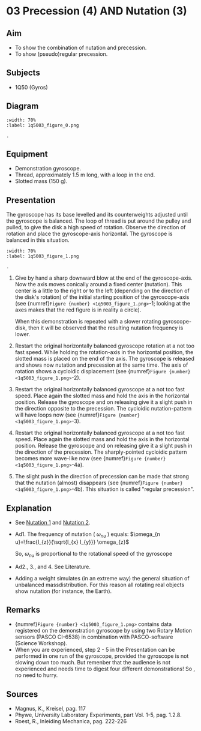 # 03 Precession (4) AND Nutation (3) 
  
## Aim   
 
 *  To show the combination of nutation and precession. 
 *  To show (pseudo)regular precession.
   
  
## Subjects   
* 1Q50 (Gyros)   

## Diagram
   
```{figure} figures/figure_0.png
:width: 70%  
:label: 1q5003_figure_0.png  

. 
```

## Equipment
- Demonstration gyroscope.
- Thread, approximately $1.5 \mathrm{~m}$ long, with a loop in the end.
- Slotted mass ($150 \mathrm{~g}$).
    
  
## Presentation   
 The gyroscope has its base levelled and its counterweights adjusted until the gyroscope is balanced. The loop of thread is put around the pulley and pulled, to give the disk a high speed of rotation. Observe the direction of rotation and place the gyroscope-axis horizontal. The gyroscope is balanced in this situation.    

```{figure} figures/figure_1.png
:width: 70%  
:label: 1q5003_figure_1.png  

. 
```
1. Give by hand a sharp downward blow at the end of the gyroscope-axis. Now the axis moves conically around a fixed center (nutation). This center is a little to the right or to the left (depending on the direction of the disk's rotation) of the initial starting position of the gyroscope-axis (see  {numref}`Figure {number} <1q5003_figure_1.png>`-1; looking at the axes makes that the red figure is in reality a circle).

    When this demonstration is repeated with a slower rotating gyroscope-disk, then it will be observed that the resulting nutation frequency is lower.

2. Restart the original horizontally balanced gyroscope rotation at a not too fast speed. While holding the rotation-axis in the horizontal position, the slotted mass is placed on the end of the axis. The gyroscope is released and shows now nutation and precession at the same time. The axis of rotation shows a cycloidic displacement (see  {numref}`Figure {number} <1q5003_figure_1.png>`-2).
3. Restart the original horizontally balanced gyroscope at a not too fast speed. Place again the slotted mass and hold the axis in the horizontal position. Release the gyroscope and on releasing give it a slight push in the direction opposite to the precession. The cycloidic nutation-pattern will have loops now (see  {numref}`Figure {number} <1q5003_figure_1.png>`-3).
4. Restart the original horizontally balanced gyroscope at a not too fast speed. Place again the slotted mass and hold the axis in the horizontal position. Release the gyroscope and on releasing give it a slight push in the direction of the precession. The sharply-pointed cycloidic pattern becomes more wave-like now (see  {numref}`Figure {number} <1q5003_figure_1.png>`-4a).

5. The slight push in the direction of precession can be made that strong that the nutation (almost) disappears (see  {numref}`Figure {number} <1q5003_figure_1.png>`-4b). This situation is called "regular precession".

## Explanation   
 
- See [Nutation 1](../1Q5006%20Nutation/1Q5006.md) and [Nutation 2](../1Q5007%20Nutation/1Q5007.md).
- Ad1. The frequency of nutation ( $\omega_{n u}$ ) equals: $\omega_{n u}=\frac{I_{z}}{\sqrt{I_{x} I_{y}}} \omega_{z}$

    So, $\omega_{n u}$ is proportional to the rotational speed of the gyroscope

- Ad2., 3., and 4. See Literature.
- Adding a weight simulates (in an extreme way) the general situation of unbalanced massdistribution. For this reason all rotating real objects show nutation (for instance, the Earth).  
  
## Remarks
 *   {numref}`Figure {number} <1q5003_figure_1.png>` contains data registered on the demonstration gyroscope by using two Rotary Motion sensors (PASCO CI-6538) in combination with PASCO-software (Science Workshop). 
 *  When you are experienced, step 2 - 5 in the Presentation can be performed in one run of the gyroscope, provided the gyroscope is not slowing down too much. But remenber that the audience is not experienced and needs time to digest four different demonstrations! So
, no need to hurry.   
  
## Sources
 *  Magnus, K., Kreisel, pag. 117 
 *  Phywe, University Laboratory Experiments, part Vol. 1-5, pag. 1.2.8. 
 *  Roest, R., Inleiding Mechanica, pag. 222-226
  